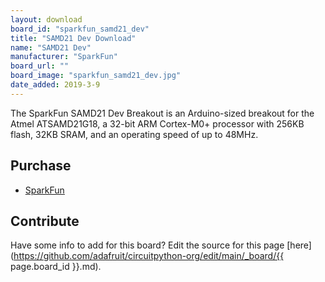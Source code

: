 ```yaml
---
layout: download
board_id: "sparkfun_samd21_dev"
title: "SAMD21 Dev Download"
name: "SAMD21 Dev"
manufacturer: "SparkFun"
board_url: ""
board_image: "sparkfun_samd21_dev.jpg"
date_added: 2019-3-9
---
```


The SparkFun SAMD21 Dev Breakout is an Arduino-sized breakout for the Atmel ATSAMD21G18, a 32-bit ARM Cortex-M0+ processor with 256KB flash, 32KB SRAM, and an operating speed of up to 48MHz.

## Purchase
* [SparkFun](https://www.sparkfun.com/products/13672)

## Contribute

Have some info to add for this board? Edit the source for this page [here](https://github.com/adafruit/circuitpython-org/edit/main/_board/{{ page.board_id }}.md).
